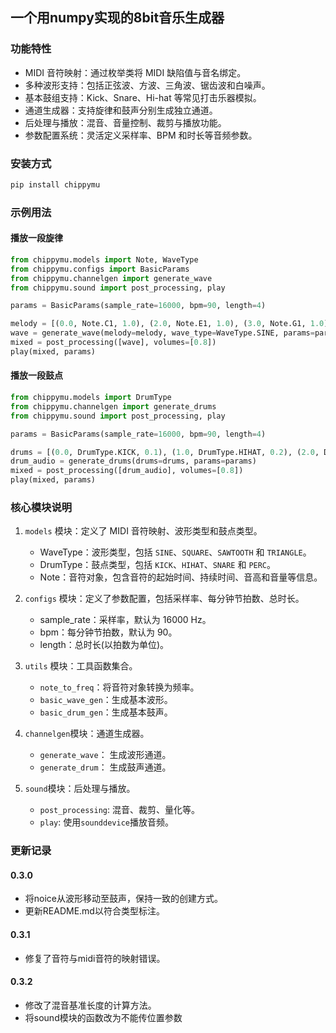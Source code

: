 ## 一个用numpy实现的8bit音乐生成器

### 功能特性

- MIDI 音符映射：通过枚举类将 MIDI 缺陷值与音名绑定。
- 多种波形支持：包括正弦波、方波、三角波、锯齿波和白噪声。
- 基本鼓组支持：Kick、Snare、Hi-hat 等常见打击乐器模拟。
- 通道生成器：支持旋律和鼓声分别生成独立通道。
- 后处理与播放：混音、音量控制、裁剪与播放功能。
- ️参数配置系统：灵活定义采样率、BPM 和时长等音频参数。

### 安装方式

```bash
pip install chippymu
```


### 示例用法

#### 播放一段旋律

```python
from chippymu.models import Note, WaveType
from chippymu.configs import BasicParams
from chippymu.channelgen import generate_wave
from chippymu.sound import post_processing, play

params = BasicParams(sample_rate=16000, bpm=90, length=4)

melody = [(0.0, Note.C1, 1.0), (2.0, Note.E1, 1.0), (3.0, Note.G1, 1.0)]
wave = generate_wave(melody=melody, wave_type=WaveType.SINE, params=params)
mixed = post_processing([wave], volumes=[0.8])
play(mixed, params)
```

#### 播放一段鼓点

```python
from chippymu.models import DrumType
from chippymu.channelgen import generate_drums
from chippymu.sound import post_processing, play

params = BasicParams(sample_rate=16000, bpm=90, length=4)

drums = [(0.0, DrumType.KICK, 0.1), (1.0, DrumType.HIHAT, 0.2), (2.0, DrumType.SNARE, 0.2)]
drum_audio = generate_drums(drums=drums, params=params)
mixed = post_processing([drum_audio], volumes=[0.8])
play(mixed, params)
```

### 核心模块说明

1. `models` 模块：定义了 MIDI 音符映射、波形类型和鼓点类型。

    - WaveType：波形类型，包括 `SINE`、`SQUARE`、`SAWTOOTH` 和 `TRIANGLE`。
    - DrumType：鼓点类型，包括 `KICK`、`HIHAT`、`SNARE` 和 `PERC`。
    - Note：音符对象，包含音符的起始时间、持续时间、音高和音量等信息。

2. `configs` 模块：定义了参数配置，包括采样率、每分钟节拍数、总时长。

    - sample_rate：采样率，默认为 16000 Hz。
    - bpm：每分钟节拍数，默认为 90。
    - length：总时长(以拍数为单位)。

3. `utils` 模块：工具函数集合。

    - `note_to_freq`：将音符对象转换为频率。
    - `basic_wave_gen`：生成基本波形。
    - `basic_drum_gen`：生成基本鼓声。

4. `channelgen`模块：通道生成器。

    - `generate_wave`： 生成波形通道。
    - `generate_drum`： 生成鼓声通道。

5. `sound`模块：后处理与播放。

    - `post_processing`: 混音、裁剪、量化等。
    - `play`: 使用`sounddevice`播放音频。

### 更新记录

#### 0.3.0

- 将noice从波形移动至鼓声，保持一致的创建方式。
- 更新README.md以符合类型标注。

#### 0.3.1

- 修复了音符与midi音符的映射错误。

#### 0.3.2

- 修改了混音基准长度的计算方法。
- 将sound模块的函数改为不能传位置参数
